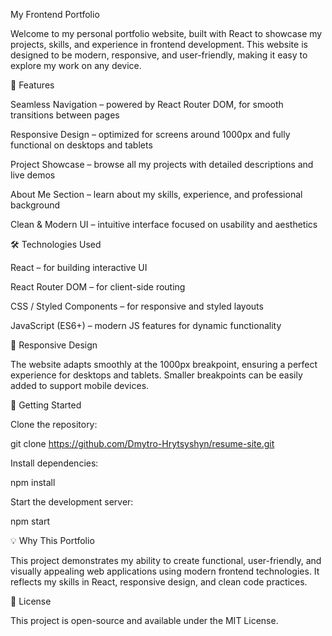 My Frontend Portfolio

Welcome to my personal portfolio website, built with React to showcase my projects, skills, and experience in frontend development. This website is designed to be modern, responsive, and user-friendly, making it easy to explore my work on any device.

🌟 Features

Seamless Navigation – powered by React Router DOM, for smooth transitions between pages

Responsive Design – optimized for screens around 1000px and fully functional on desktops and tablets

Project Showcase – browse all my projects with detailed descriptions and live demos

About Me Section – learn about my skills, experience, and professional background

Clean & Modern UI – intuitive interface focused on usability and aesthetics

🛠 Technologies Used

React – for building interactive UI

React Router DOM – for client-side routing

CSS / Styled Components – for responsive and styled layouts

JavaScript (ES6+) – modern JS features for dynamic functionality

📱 Responsive Design

The website adapts smoothly at the 1000px breakpoint, ensuring a perfect experience for desktops and tablets. Smaller breakpoints can be easily added to support mobile devices.

🚀 Getting Started

Clone the repository:

git clone https://github.com/Dmytro-Hrytsyshyn/resume-site.git


Install dependencies:

npm install


Start the development server:

npm start

💡 Why This Portfolio

This project demonstrates my ability to create functional, user-friendly, and visually appealing web applications using modern frontend technologies. It reflects my skills in React, responsive design, and clean code practices.

📄 License

This project is open-source and available under the MIT License.

